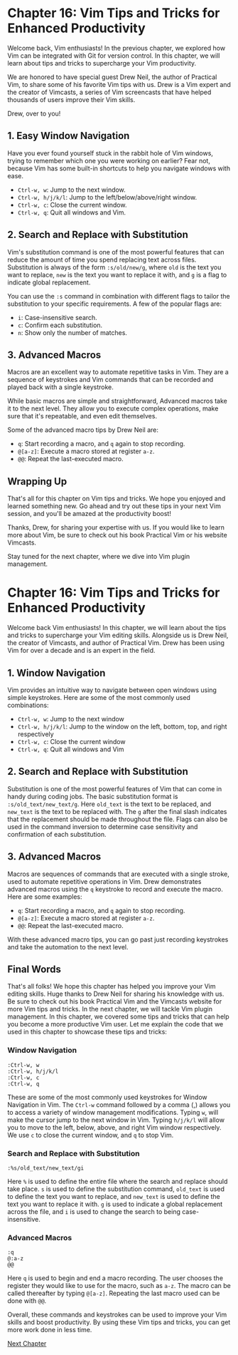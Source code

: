 # Chapter 16: Vim Tips and Tricks for Enhanced Productivity

Welcome back, Vim enthusiasts! In the previous chapter, we explored how Vim can be integrated with Git for version control. In this chapter, we will learn about tips and tricks to supercharge your Vim productivity.

We are honored to have special guest Drew Neil, the author of Practical Vim, to share some of his favorite Vim tips with us. Drew is a Vim expert and the creator of Vimcasts, a series of Vim screencasts that have helped thousands of users improve their Vim skills.

Drew, over to you!

## 1. Easy Window Navigation

Have you ever found yourself stuck in the rabbit hole of Vim windows, trying to remember which one you were working on earlier? Fear not, because Vim has some built-in shortcuts to help you navigate windows with ease.

- `Ctrl-w, w`: Jump to the next window.
- `Ctrl-w, h/j/k/l`: Jump to the left/below/above/right window.
- `Ctrl-w, c`: Close the current window.
- `Ctrl-w, q`: Quit all windows and Vim.

## 2. Search and Replace with Substitution

Vim's substitution command is one of the most powerful features that can reduce the amount of time you spend replacing text across files. Substitution is always of the form `:s/old/new/g`, where `old` is the text you want to replace, `new` is the text you want to replace it with, and `g` is a flag to indicate global replacement.

You can use the `:s` command in combination with different flags to tailor the substitution to your specific requirements. A few of the popular flags are:

- `i`: Case-insensitive search.
- `c`: Confirm each substitution.
- `n`: Show only the number of matches.

## 3. Advanced Macros

Macros are an excellent way to automate repetitive tasks in Vim. They are a sequence of keystrokes and Vim commands that can be recorded and played back with a single keystroke.

While basic macros are simple and straightforward, Advanced macros take it to the next level. They allow you to execute complex operations, make sure that it's repeatable, and even edit themselves.

Some of the advanced macro tips by Drew Neil are:

- `q`: Start recording a macro, and `q` again to stop recording.
- `@[a-z]`: Execute a macro stored at register `a-z`.
- `@@`: Repeat the last-executed macro.

## Wrapping Up

That's all for this chapter on Vim tips and tricks. We hope you enjoyed and learned something new. Go ahead and try out these tips in your next Vim session, and you'll be amazed at the productivity boost!

Thanks, Drew, for sharing your expertise with us. If you would like to learn more about Vim, be sure to check out his book Practical Vim or his website Vimcasts.

Stay tuned for the next chapter, where we dive into Vim plugin management.
# Chapter 16: Vim Tips and Tricks for Enhanced Productivity

Welcome back Vim enthusiasts! In this chapter, we will learn about the tips and tricks to supercharge your Vim editing skills. Alongside us is Drew Neil, the creator of Vimcasts, and author of Practical Vim. Drew has been using Vim for over a decade and is an expert in the field.

## 1. Window Navigation

Vim provides an intuitive way to navigate between open windows using simple keystrokes. Here are some of the most commonly used combinations:

- `Ctrl-w, w`: Jump to the next window
- `Ctrl-w, h/j/k/l`: Jump to the window on the left, bottom, top, and right respectively
- `Ctrl-w, c`: Close the current window
- `Ctrl-w, q`: Quit all windows and Vim

## 2. Search and Replace with Substitution

Substitution is one of the most powerful features of Vim that can come in handy during coding jobs. The basic substitution format is `:s/old_text/new_text/g`. Here `old_text` is the text to be replaced, and `new_text` is the text to be replaced with. The `g` after the final slash indicates that the replacement should be made throughout the file. Flags can also be used in the command inversion to determine case sensitivity and confirmation of each substitution. 

## 3. Advanced Macros

Macros are sequences of commands that are executed with a single stroke, used to automate repetitive operations in Vim. Drew demonstrates advanced macros using the `q` keystroke to record and execute the macro. Here are some examples:

- `q`: Start recording a macro, and `q` again to stop recording.
- `@[a-z]`: Execute a macro stored at register `a-z`.
- `@@`: Repeat the last-executed macro.

With these advanced macro tips, you can go past just recording keystrokes and take the automation to the next level.

## Final Words

That's all folks! We hope this chapter has helped you improve your Vim editing skills. Huge thanks to Drew Neil for sharing his knowledge with us. Be sure to check out his book Practical Vim and the Vimcasts website for more Vim tips and tricks. In the next chapter, we will tackle Vim plugin management.
In this chapter, we covered some tips and tricks that can help you become a more productive Vim user. Let me explain the code that we used in this chapter to showcase these tips and tricks:

### Window Navigation

```vim
:Ctrl-w, w
:Ctrl-w, h/j/k/l
:Ctrl-w, c
:Ctrl-w, q
```

These are some of the most commonly used keystrokes for Window Navigation in Vim. The `Ctrl-w` command followed by a comma (,) allows you to access a variety of window management modifications. Typing `w`, will make the cursor jump to the next window in Vim. Typing `h/j/k/l` will allow you to move to the left, below, above, and right Vim window respectively. We use `c` to close the current window, and `q` to stop Vim.

### Search and Replace with Substitution 

```vim
:%s/old_text/new_text/gi
```

Here `%` is used to define the entire file where the search and replace should take place. `s` is used to define the substitution command, `old_text` is used to define the text you want to replace, and `new_text` is used to define the text you want to replace it with. `g` is used to indicate a global replacement across the file, and `i` is used to change the search to being case-insensitive.

### Advanced Macros

```vim
:q
@:a-z
@@
```

Here `q` is used to begin and end a macro recording. The user chooses the register they would like to use for the macro, such as `a-z`. The macro can be called thereafter by typing `@[a-z]`. Repeating the last macro used can be done with `@@`. 

Overall, these commands and keystrokes can be used to improve your Vim skills and boost productivity. By using these Vim tips and tricks, you can get more work done in less time.


[Next Chapter](17_Chapter17.md)